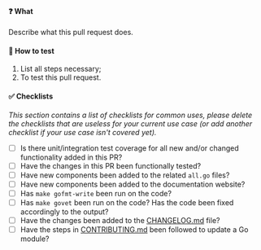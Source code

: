 #### :question: What

Describe what this pull request does.

#### :hammer: How to test

1. List all steps necessary;
2. To test this pull request.

#### :white_check_mark: Checklists

_This section contains a list of checklists for common uses, please delete the checklists that are useless for your current use case (or add another checklist if your use case isn't covered yet)._

- [ ] Is there unit/integration test coverage for all new and/or changed functionality added in this PR?
- [ ] Have the changes in this PR been functionally tested?
- [ ] Have new components been added to the related `all.go` files?
- [ ] Have new components been added to the documentation website?
- [ ] Has `make gofmt-write` been run on the code?
- [ ] Has `make govet` been run on the code? Has the code been fixed accordingly to the output?
- [ ] Have the changes been added to the [CHANGELOG.md](./CHANGELOG.md) file?
- [ ] Have the steps in [CONTRIBUTING.md](./CONTRIBUTING.md) been followed to update a Go module?
